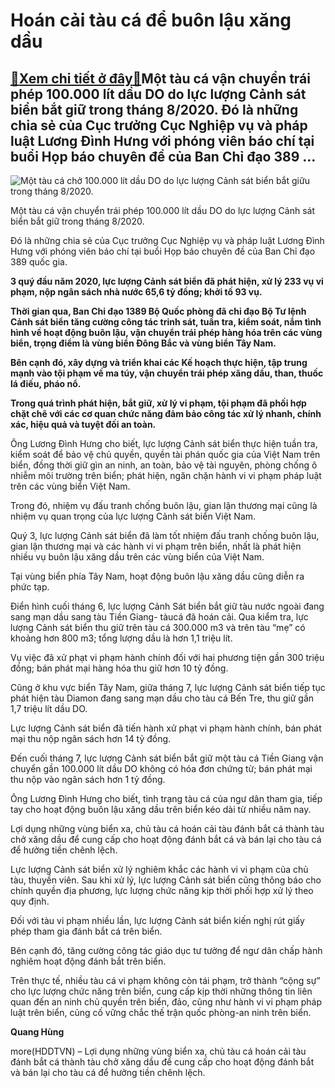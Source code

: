 Hoán cải tàu cá để buôn lậu xăng dầu
====================================

[:gift:Xem chi tiết ở đây:gift:](https://hddtvn.com/hoan-cai-tau-ca-de-buon-lau-xang-dau/)Một tàu cá vận chuyển trái phép 100.000 lít dầu DO do lực lượng Cảnh sát biển bắt giữ trong tháng 8/2020. Đó là những chia sẻ của Cục trưởng Cục Nghiệp vụ và pháp luật Lương Đình Hưng với phóng viên báo chí tại buổi Họp báo chuyên đề của Ban Chỉ đạo 389 …
---------------------------------------------------------------------------------------------------------------------------------------------------------------------------------------------------------------------------------------------------------------





![Một tàu cá chở 100.000 lít dầu DO do lực lượng Cảnh sát biển bắt giữu trong tháng 8/2020.](https://hddtvn.com/wp-content/uploads/2021/01/5812_photo-1-1596885587568279151023.jpg "Một tàu cá chở 100.000 lít dầu DO do lực lượng Cảnh sát biển bắt giữu trong tháng 8/2020.")


Một tàu cá vận chuyển trái phép 100.000 lít dầu DO do lực lượng Cảnh sát biển bắt giữ trong tháng 8/2020.



Đó là những chia sẻ của Cục trưởng Cục Nghiệp vụ và pháp luật Lương Đình Hưng với phóng viên báo chí tại buổi Họp báo chuyên đề của Ban Chỉ đạo 389 quốc gia.






**3 quý đầu năm 2020, lực lượng Cảnh sát biển đã phát hiện, xử lý 233 vụ vi phạm, nộp ngân sách nhà nước 65,6 tỷ đồng; khởi tố 93 vụ.**


**Thời gian qua, Ban Chỉ đạo 1389 Bộ Quốc phòng đã chỉ đạo Bộ Tư lệnh Cảnh sát biển tăng cường công tác trinh sát, tuần tra, kiểm soát, nắm tình hình về hoạt động buôn lậu, vận chuyển trái phép hàng hóa trên các vùng biển, trọng điểm là vùng biển Đông Bắc và vùng biển Tây Nam.**


**Bên cạnh đó, xây dựng và triển khai các Kế hoạch thực hiện, tập trung mạnh vào tội phạm về ma túy, vận chuyển trái phép xăng dầu, than, thuốc lá điếu, pháo nổ.**


**Trong quá trình phát hiện, bắt giữ, xử lý vi phạm, tội phạm đã phối hợp chặt chẽ với các cơ quan chức năng đảm bảo công tác xử lý nhanh, chính xác, hiệu quả và tuyệt đối an toàn.** 






Ông Lương Đình Hưng cho biết, lực lượng Cảnh sát biển thực hiện tuần tra, kiểm soát để bảo vệ chủ quyền, quyền tài phán quốc gia của Việt Nam trên biển, đồng thời giữ gìn an ninh, an toàn, bảo vệ tài nguyên, phòng chống ô nhiễm môi trường trên biển; phát hiện, ngăn chặn hành vi vi phạm pháp luật trên các vùng biển Việt Nam.


Trong đó, nhiệm vụ đấu tranh chống buôn lậu, gian lận thương mại cũng là nhiệm vụ quan trọng của lực lượng Cảnh sát biển Việt Nam.


Quý 3, lực lượng Cảnh sát biển đã làm tốt nhiệm đấu tranh chống buôn lậu, gian lận thương mại và các hành vi vi phạm trên biển, nhất là phát hiện nhiều vụ buôn lậu xăng dầu trên các vùng biển của Việt Nam.


Tại vùng biển phía Tây Nam, hoạt động buôn lậu xăng dầu cũng diễn ra phức tạp.


Điển hình cuối tháng 6, lực lượng Cảnh Sát biển bắt giữ tàu nước ngoài đang sang mạn dầu sang tàu Tiền Giang- tàucá đã hoán cải. Qua kiểm tra, lực lượng Cảnh sát biển thu giữ trên tàu cá 300.000 m3 và trên tàu “mẹ” có khoảng hơn 800 m3; tổng lượng dầu là hơn 1,1 triệu lít.


Vụ việc đã xử phạt vi phạm hành chính đối với hai phương tiện gần 300 triệu đồng; bán phát mại hàng hóa thu giữ hơn 10 tỷ đồng.


Cũng ở khu vực biển Tây Nam, giữa tháng 7, lực lượng Cảnh sát biển tiếp tục phát hiện tàu Diamon đang sang mạn dầu cho tàu cá Bến Tre, thu giữ gần 1,7 triệu lít dầu DO.


Lực lượng Cảnh sát biển đã tiến hành xử phạt vi phạm hành chính, bán phát mại thu nộp ngân sách hơn 14 tỷ đồng.


Đến cuối tháng 7, lực lượng Cảnh sát biển bắt giữ một tàu cá Tiền Giang vận chuyển gần 100.000 lít dầu DO không có hóa đơn chứng từ; bán phát mại thu nộp vào ngân sách hơn 1 tỷ đồng.


Ông Lương Đình Hưng cho biết, tình trạng tàu cá của ngư dân tham gia, tiếp tay cho hoạt động buôn lậu xăng dầu trên biển kéo dài từ nhiều năm nay.


Lợi dụng những vùng biển xa, chủ tàu cá hoán cải tàu đánh bắt cá thành tàu chở xăng dầu để cung cấp cho hoạt động đánh bắt cá và bán lại cho tàu cá để hưởng tiền chênh lệch.


Lực lượng Cảnh sát biển xử lý nghiêm khắc các hành vi vi phạm của chủ tàu, thuyền viên. Sau khi xử lý, lực lượng Cảnh sát biển cũng thông báo cho chính quyền địa phương, lực lượng chức năng kịp thời phối hợp xử lý theo quy định.


Đối với tàu vi phạm nhiều lần, lực lượng Cảnh sát biển kiến nghị rút giấy phép tham gia đánh bắt cá trên biển.


Bên cạnh đó, tăng cường công tác giáo dục tư tưởng để ngư dân chấp hành nghiêm hoạt động đánh bắt trên biển.


Trên thực tế, nhiều tàu cá vi phạm không còn tái phạm, trở thành “cộng sự” cho lực lượng chức năng trên biển, cung cấp kịp thời những thông tin liên quan đến an ninh chủ quyền trên biển, đảo, cũng như hành vi vi phạm pháp luật trên biển, củng cố vững chắc thế trận quốc phòng-an ninh trên biển.




**Quang Hùng**



more(HDDTVN) – Lợi dụng những vùng biển xa, chủ tàu cá hoán cải tàu đánh bắt cá thành tàu chở xăng dầu để cung cấp cho hoạt động đánh bắt và bán lại cho tàu cá để hưởng tiền chênh lệch.

